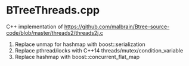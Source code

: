 # BTreeThreads.cpp
C++ implementation of https://github.com/malbrain/Btree-source-code/blob/master/threads2/threads2j.c

1. Replace unmap for hashmap with boost::serialization
2. Replace pthread/locks with C++14 threads/mutex/condition_variable
3. Replace hashmap with boost::concurrent_flat_map